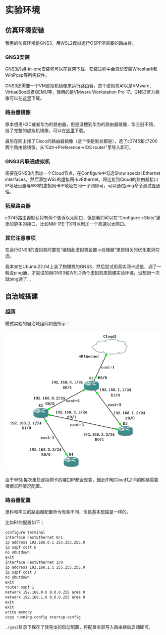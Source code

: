 # 实验环境

## 仿真环境安装

我用的仿真环境是GNS3，用WSL2模拟运行OSPF所需要的路由器。

### GNS3安装

GNS3的all-in-one安装包可以在[官网下载](https://www.gns3.com/software/download)，安装过程中会自动安装Wireshark和WinPcap等所需软件。

GNS3还需要一个VM虚拟机镜像来运行路由器，这个虚拟机可以是VMware、VirtualBox或者QEMU等，我用的是VMware Workstation Pro 17。GNS3官方镜像可以在[这里](https://gns3.com/software/download-vm)下载。

### 路由器镜像

原本想用H3C或者华为的路由器，但是没搜到华为的路由器镜像，华三挺不错，给了完整的虚拟机镜像，可以在[这里](https://www.h3c.com/cn/d_202307/1890428_30005_0.htm)下载。

最后在网上搜了Cisco的路由器镜像（这个倒是到处都是），选了c3745和c7200两个路由器镜像，从“Edit->Preference->IOS router”里导入即可。

### GNS3内联通虚拟机

需要在GNS3内添加一个Cloud节点，在Configure中勾选Show special Ethernet interfaces，然后添加WSL的虚拟网卡vEthernet。将连接到Cloud的路由器接口IP地址设置与WSl的虚拟网卡IP地址在同一子网即可，可以通过ping命令测试连通性。

### 拓展路由器

c3745路由器默认只有两个告诉以太网口，但是我们可以在“Configure->Slots”里添加更多的接口，比如NM-1FE-TX可以增加一个高速以太网口。

### 其它注意事项

在运行GNS3的虚拟机时要在“编辑此虚拟机设置->处理器”里把相关的优化取消勾选。

我本来在Ubuntu22.04上装了物理机的GNS3，然后尝试用真实网卡通信，调了一晚没ping通，才尝试的用GNS3和WSL2两个虚拟机来搭建实验环境，没想到一次就ping通了...

## 自治域搭建

### 组网

模式实验的自治域组网如图所示：

![](./imgs/gns3_area0_network.png)

由于WSL每次重启虚拟网卡的接口IP都会改变，因此R1和Cloud1之间的网络需要根据实际情况配置。

### 路由器配置

思科和华三的路由器配置命令有些不同，但是基本思路是一样的。

比如R1的配置如下：

```shell
configure terminal
interface FastEthernet 0/1
ip address 192.168.0.1 255.255.255.0
ip ospf cost 6
no shutdown
exit
interface FastEthernet 1/0
ip address 192.168.1.1 255.255.255.0
ip ospf cost 3
no shutdown
exit
router ospf 1
network 192.168.0.0 0.0.0.255 area 0
network 192.168.1.0 0.0.0.255 area 0
exit
exit
write memory
copy running-config startup-config
```

`./gns3`目录下保存了我导出的启动配置，将配置全部导入路由器后启动即可。
